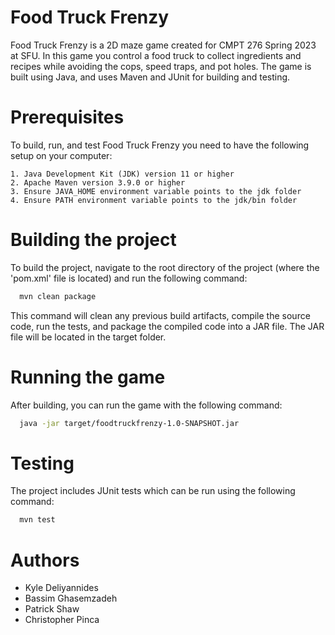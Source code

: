 
# Food Truck Frenzy

Food Truck Frenzy is a 2D maze game created for CMPT 276 Spring 2023 at SFU. In this game you control a food truck to collect ingredients and recipes while avoiding the cops, speed traps, and pot holes. The game is built using Java, and uses Maven and JUnit for building and testing.

# Prerequisites

To build, run, and test Food Truck Frenzy you need to have the following setup on your computer:

    1. Java Development Kit (JDK) version 11 or higher
    2. Apache Maven version 3.9.0 or higher
    3. Ensure JAVA_HOME environment variable points to the jdk folder
    4. Ensure PATH environment variable points to the jdk/bin folder

# Building the project

To build the project, navigate to the root directory of the project (where the 'pom.xml' file is located) and run the following command:

```bash
  mvn clean package
```

This command will clean any previous build artifacts, compile the source code, run the tests, and package the compiled code into a JAR file. The JAR file will be located in the target folder.

# Running the game

After building, you can run the game with the following command: 

```bash
  java -jar target/foodtruckfrenzy-1.0-SNAPSHOT.jar
```

# Testing

The project includes JUnit tests which can be run using the following command:

```bash
  mvn test
```

# Authors
 - Kyle Deliyannides
 - Bassim Ghasemzadeh
 - Patrick Shaw
 - Christopher Pinca

